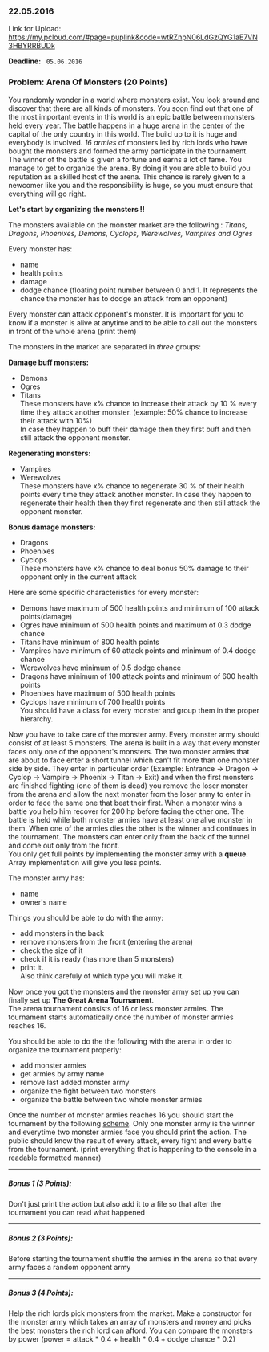### 22.05.2016

Link for Upload: https://my.pcloud.com/#page=puplink&code=wtRZnpN06LdGzQYG1aE7VN3HBYRRBUDk

**Deadline:** ` 05.06.2016`

### Problem: Arena Of Monsters (20 Points)

You randomly wonder in a world where monsters exist. You look around and discover that there are all kinds of monsters.
You soon find out that one of the most important events in this world is an epic battle between monsters held every year. 
The battle happens in a huge arena in the center of the capital of the only country in this world.
The build up to it is huge and everybody is involved. *16 armies* of monsters led by rich lords who have bought the monsters and formed the army participate in the tournament.
The winner of the battle is given a fortune and earns a lot of fame.
You manage to get to organize the arena. By doing it you are able to build you reputation as a skilled host of the arena. This chance is rarely given to a newcomer like you
and the responsibility is huge, so you must ensure that everything will go right.

**Let's start by organizing the monsters !!**  

The monsters available on the monster market are the following : *Titans, Dragons, Phoenixes, Demons, Cyclops, Werewolves, Vampires and Ogres*

Every monster has:
* name
* health points
* damage
* dodge chance (floating point number between 0 and 1. It represents the chance the monster has to dodge an attack from an opponent)

Every monster can attack opponent's monster. It is important for you to know if a monster is alive at anytime and to be able to call out the monsters in front of the whole arena (print them)

The monsters in the market are separated in *three* groups:  

**Damage buff monsters:**
* Demons
* Ogres
* Titans  
These monsters have x% chance to increase their attack by 10 % every time they attack another monster. (example: 50% chance to increase their attack with 10%)  
In case they happen to buff their damage then they first buff and then still attack the opponent monster. 

**Regenerating monsters:**
* Vampires
* Werewolves  
These monsters have x% chance to regenerate 30 % of their health points every time they attack another monster. 
In case they happen to regenerate their health then they first regenerate and then still attack the opponent monster.   

**Bonus damage monsters:**
* Dragons
* Phoenixes
* Cyclops  
These monsters have x% chance to deal bonus 50% damage to their opponent only in the current attack 

Here are some specific characteristics for every monster:
* Demons have maximum of 500 health points and minimum of 100 attack points(damage)
* Ogres have minimum of 500 health points and maximum of 0.3 dodge chance
* Titans have minimum of 800 health points
* Vampires have minimum of 60 attack points and minimum of 0.4 dodge chance
* Werewolves have minimum of 0.5 dodge chance
* Dragons have minimum of 100 attack points and minimum of 600 health points
* Phoenixes have maximum of 500 health points
* Cyclops have minimum of 700 health points  
You should have a class for every monster and group them in the proper hierarchy. 
  
Now you have to take care of the monster army. Every monster army should consist of at least 5 monsters.
The arena is built in a way that every monster faces only one of the opponent's monsters. The two monster armies that are about to face enter a short tunnel which can't fit
more than one monster side by side. They enter in particular order (Example: Entrance -> Dragon -> Cyclop -> Vampire -> Phoenix -> Titan -> Exit) and 
when the first monsters are finished fighting (one of them is dead) you remove the loser monster from the arena and allow the next monster from the
loser army to enter in order to face the same one that beat their first. When a monster wins a battle you help him recover for 200 hp before facing the other one. 
The battle is held while both monster armies have at least one alive monster in them.
When one of the armies dies the other is the winner and continues in the tournament. 
The monsters can enter only from the back of the tunnel and come out only from the front.  
You only get full points by implementing the monster army with a **queue**. Array implementation will give you less points.

The monster army has:
* name
* owner's name

Things you should be able to do with the army:
* add monsters in the back
* remove monsters from the front (entering the arena)
* check the size of it
* check if it is ready (has more than 5 monsters)
* print it.   
Also think carefuly of which type you will make it. 

Now once you got the monsters and the monster army set up you can finally set up **The Great Arena Tournament**.  
The arena tournament consists of 16 or less monster armies. The tournament starts automatically once the number of monster armies reaches 16.

You should be able to do the the following with the arena in order to organize the tournament properly:
* add monster armies
* get armies by army name
* remove last added monster army
* organize the fight between two monsters
* organize the battle between two whole monster armies

Once the number of monster armies reaches 16 you should start the tournament by the following [scheme](https://gyazo.com/011db0c610543d63895523df8ba2b793).
Only one monster army is the winner and everytime two monster armies face you should print the action.
The public should know the result of every attack, every fight and every battle from the tournament. (print everything that is happening to the console in a readable formatted manner)

---

##### Bonus 1 (3 Points):  
Don't just print the action but also add it to a file so that after the tournament you can read what happened

---

##### Bonus 2 (3 Points):  
Before starting the tournament shuffle the armies in the arena so that every army faces a random opponent army

---

##### Bonus 3 (4 Points):  
Help the rich lords pick monsters from the market. 
Make a constructor for the monster army which takes an array of monsters and money and picks the best monsters the rich lord can afford. 
You can compare the monsters by power (power = attack * 0.4 + health * 0.4 + dodge chance * 0.2)

